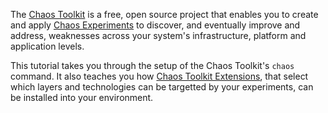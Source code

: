 The [Chaos Toolkit](http://chaostoolkit.org/) is a free, open source project
that enables you to create and apply [Chaos Experiments](http://chaostoolkit.org/overview/concepts/) to discover, and eventually improve and address, weaknesses across your system's infrastructure, platform and application levels.

This tutorial takes you through the setup of the Chaos Toolkit's `chaos` command. It also teaches you how [Chaos Toolkit Extensions](http://chaostoolkit.org/extending/approaches/), that select which layers and technologies can be targetted by your experiments, can be installed into your environment.
